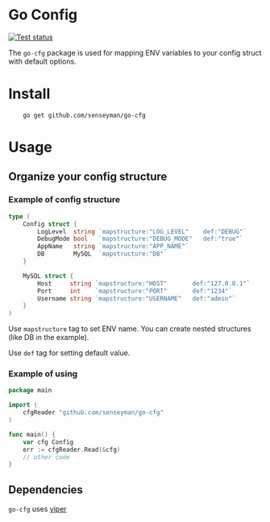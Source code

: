 # Go Config

[![Test status](https://github.com/senseyman/go-cfg/actions/workflows/test-on-push.yml/badge.svg)](https://github.com/senseyman/go-cfg/actions/workflows/test-on-push.yml)


The `go-cfg` package is used for mapping ENV variables to your config struct with default options.


# Install
```shell
    go get github.com/senseyman/go-cfg
```

# Usage

## Organize your config structure
### Example of config structure
```go
type (
	Config struct {
		LogLevel  string `mapstructure:"LOG_LEVEL"    def:"DEBUG"`
		DebugMode bool   `mapstructure:"DEBUG_MODE"   def:"true"`
		AppName   string `mapstructure:"APP_NAME"`
		DB        MySQL  `mapstructure:"DB"`
	}

	MySQL struct {
		Host     string `mapstructure:"HOST"       def:"127.0.0.1"`
		Port     int    `mapstructure:"PORT"       def:"1234"`
		Username string `mapstructure:"USERNAME"   def:"admin"`
	}
)
```
Use `mapstructure` tag to set ENV name. You can create nested structures (like DB in the example).

Use `def` tag for setting default value.

### Example of using
```go
package main

import (
	cfgReader "github.com/senseyman/go-cfg"
)

func main() {
	var cfg Config
	err := cfgReader.Read(&cfg)
	// other code
}
```

## Dependencies

`go-cfg` uses [viper](https://github.com/spf13/viper)